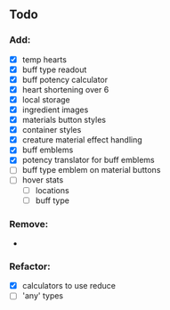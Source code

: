## Todo

### Add:
- [x] temp hearts
- [x] buff type readout
- [x] buff potency calculator
- [x] heart shortening over 6
- [x] local storage
- [x] ingredient images
- [x] materials button styles
- [x] container styles
- [x] creature material effect handling
- [x] buff emblems
- [x] potency translator for buff emblems
- [ ] buff type emblem on material buttons
- [ ] hover stats
	- [ ] locations
	- [ ] buff type

### Remove:
-

### Refactor:
- [x] calculators to use reduce
- [ ] 'any' types
